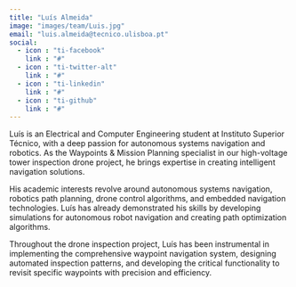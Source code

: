 ```yaml
---
title: "Luís Almeida"
image: "images/team/Luis.jpg"
email: "luis.almeida@tecnico.ulisboa.pt"
social:
  - icon : "ti-facebook"
    link : "#"
  - icon : "ti-twitter-alt"
    link : "#"
  - icon : "ti-linkedin"
    link : "#"
  - icon : "ti-github"
    link : "#"
---
```


Luís is an Electrical and Computer Engineering student at Instituto Superior Técnico, with a deep passion for autonomous systems navigation and robotics. As the Waypoints & Mission Planning specialist in our high-voltage tower inspection drone project, he brings expertise in creating intelligent navigation solutions.

His academic interests revolve around autonomous systems navigation, robotics path planning, drone control algorithms, and embedded navigation technologies. Luís has already demonstrated his skills by developing simulations for autonomous robot navigation and creating path optimization algorithms.

Throughout the drone inspection project, Luís has been instrumental in implementing the comprehensive waypoint navigation system, designing automated inspection patterns, and developing the critical functionality to revisit specific waypoints with precision and efficiency.